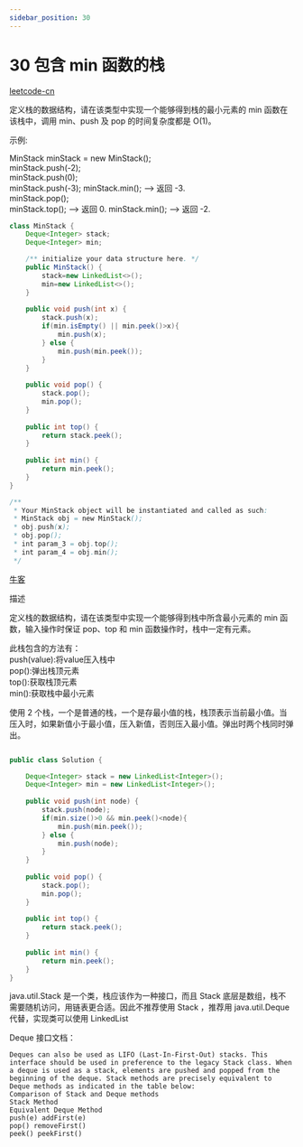 ```yaml
---
sidebar_position: 30
---
```


# 30 包含 min 函数的栈

[leetcode-cn](https://leetcode-cn.com/problems/bao-han-minhan-shu-de-zhan-lcof)

定义栈的数据结构，请在该类型中实现一个能够得到栈的最小元素的 min 函数在该栈中，调用 min、push 及 pop 的时间复杂度都是 O(1)。

 

示例:

MinStack minStack = new MinStack();  
minStack.push(-2);  
minStack.push(0);  
minStack.push(-3); 
minStack.min();   --> 返回 -3.  
minStack.pop();  
minStack.top();      --> 返回 0. 
minStack.min();   --> 返回 -2. 

```java
class MinStack {
    Deque<Integer> stack;
    Deque<Integer> min;

    /** initialize your data structure here. */
    public MinStack() {
        stack=new LinkedList<>();
        min=new LinkedList<>();
    }
    
    public void push(int x) {
        stack.push(x);
        if(min.isEmpty() || min.peek()>x){
            min.push(x);
        } else {
            min.push(min.peek());
        }
    }
    
    public void pop() {
        stack.pop();
        min.pop();
    }
    
    public int top() {
        return stack.peek();
    }
    
    public int min() {
        return min.peek();
    }
}

/**
 * Your MinStack object will be instantiated and called as such:
 * MinStack obj = new MinStack();
 * obj.push(x);
 * obj.pop();
 * int param_3 = obj.top();
 * int param_4 = obj.min();
 */
```

[牛客](https://www.nowcoder.com/practice/4c776177d2c04c2494f2555c9fcc1e49)


描述

定义栈的数据结构，请在该类型中实现一个能够得到栈中所含最小元素的 min 函数，输入操作时保证 pop、top 和 min 函数操作时，栈中一定有元素。

此栈包含的方法有：  
push(value):将value压入栈中  
pop():弹出栈顶元素  
top():获取栈顶元素  
min():获取栈中最小元素  

使用 2 个栈，一个是普通的栈，一个是存最小值的栈，栈顶表示当前最小值。当压入时，如果新值小于最小值，压入新值，否则压入最小值。弹出时两个栈同时弹出。

```java

public class Solution {

    Deque<Integer> stack = new LinkedList<Integer>();
    Deque<Integer> min = new LinkedList<Integer>();
    
    public void push(int node) {
        stack.push(node);
        if(min.size()>0 && min.peek()<node){
            min.push(min.peek());
        } else {
            min.push(node);
        }
    }
    
    public void pop() {
        stack.pop();
        min.pop();
    }
    
    public int top() {
        return stack.peek();
    }
    
    public int min() {
        return min.peek();
    }
}
```

java.util.Stack 是一个类，栈应该作为一种接口，而且 Stack 底层是数组，栈不需要随机访问，用链表更合适。因此不推荐使用 Stack ，推荐用 java.util.Deque 代替，实现类可以使用 LinkedList

Deque 接口文档：
```
Deques can also be used as LIFO (Last-In-First-Out) stacks. This interface should be used in preference to the legacy Stack class. When a deque is used as a stack, elements are pushed and popped from the beginning of the deque. Stack methods are precisely equivalent to Deque methods as indicated in the table below:
Comparison of Stack and Deque methods
Stack Method
Equivalent Deque Method
push(e) addFirst(e)
pop() removeFirst()
peek() peekFirst()
```